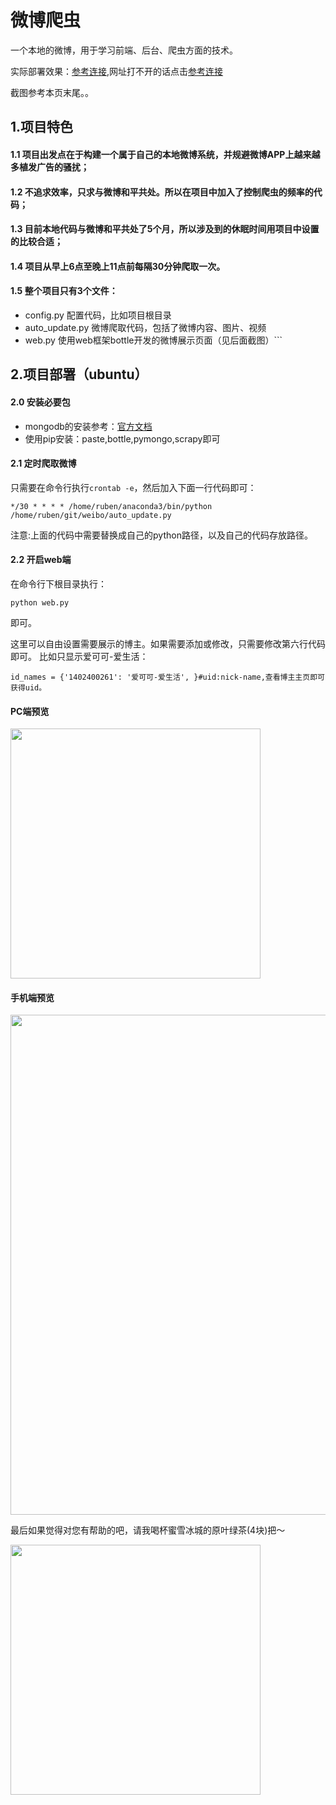 # 微博爬虫

一个本地的微博，用于学习前端、后台、爬虫方面的技术。

实际部署效果：[参考连接](http://weibo.rubenxiao.com),网址打不开的话点击[参考连接](http://122.51.50.206:8088)

截图参考本页末尾。。


## 1.项目特色

#### 1.1 项目出发点在于构建一个属于自己的本地微博系统，并规避微博APP上越来越多植发广告的骚扰；

#### 1.2 不追求效率，只求与微博和平共处。所以在项目中加入了控制爬虫的频率的代码；

#### 1.3 目前本地代码与微博和平共处了5个月，所以涉及到的休眠时间用项目中设置的比较合适；

#### 1.4 项目从早上6点至晚上11点前每隔30分钟爬取一次。

#### 1.5 整个项目只有3个文件：
 - config.py 配置代码，比如项目根目录
 - auto_update.py 微博爬取代码，包括了微博内容、图片、视频
 - web.py 使用web框架bottle开发的微博展示页面（见后面截图）```

## 2.项目部署（ubuntu）

#### 2.0 安装必要包

- mongodb的安装参考：[官方文档](https://docs.mongodb.com/manual/tutorial/install-mongodb-on-ubuntu/)
- 使用pip安装：paste,bottle,pymongo,scrapy即可

#### 2.1 定时爬取微博

只需要在命令行执行```crontab -e```，然后加入下面一行代码即可：
```
*/30 * * * * /home/ruben/anaconda3/bin/python /home/ruben/git/weibo/auto_update.py
```
注意:上面的代码中需要替换成自己的python路径，以及自己的代码存放路径。


#### 2.2 开启web端
在命令行下根目录执行：
```
python web.py
```
即可。

这里可以自由设置需要展示的博主。如果需要添加或修改，只需要修改第六行代码即可。
比如只显示爱可可-爱生活：
```
id_names = {'1402400261': '爱可可-爱生活', }#uid:nick-name,查看博主主页即可获得uid。
```
#### PC端预览

<image src='pc.png' height=400/>

#### 手机端预览

<image src='mobile.png' height=800 align="middle"/>

最后如果觉得对您有帮助的吧，请我喝杯蜜雪冰城的原叶绿茶(4块)把～

<image src='zhifubao.jpg' height=400 align="middle"/>
